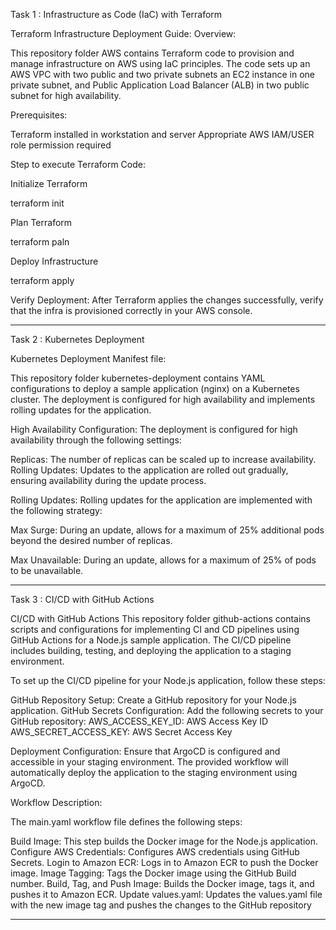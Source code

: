 Task 1 : Infrastructure as Code (IaC) with Terraform

Terraform Infrastructure Deployment Guide:
Overview:

This repository folder AWS contains Terraform code to provision and manage infrastructure on AWS using IaC principles. The code sets up an AWS VPC with two public and two private subnets an EC2 instance in one private subnet, and Public Application Load Balancer (ALB) in two public subnet for high availability.

Prerequisites:

Terraform installed in workstation and server
Appropriate AWS IAM/USER role permission required

Step to execute Terraform Code:

Initialize Terraform

terraform init

Plan Terraform

terraform paln

Deploy Infrastructure

terraform apply

Verify Deployment: After Terraform applies the changes successfully, verify that the infra is provisioned correctly in your AWS console.


-------------

Task 2 : Kubernetes Deployment

Kubernetes Deployment Manifest file:

This repository folder kubernetes-deployment contains YAML configurations to deploy a sample application (nginx) on a Kubernetes cluster. The deployment is configured for high availability and implements rolling updates for the application.

High Availability Configuration:
The deployment is configured for high availability through the following settings:

Replicas: The number of replicas can be scaled up to increase availability.
Rolling Updates: Updates to the application are rolled out gradually, ensuring availability during the update process.

Rolling Updates:
Rolling updates for the application are implemented with the following strategy:

Max Surge: During an update, allows for a maximum of 25% additional pods beyond the desired number of replicas.

Max Unavailable: During an update, allows for a maximum of 25% of pods to be unavailable.

------------------------------------------

Task 3 : CI/CD with GitHub Actions

CI/CD with GitHub Actions
This repository folder github-actions contains scripts and configurations for implementing CI and CD pipelines using GitHub Actions for a Node.js sample application. The CI/CD pipeline includes building, testing, and deploying the application to a staging environment.

To set up the CI/CD pipeline for your Node.js application, follow these steps:

GitHub Repository Setup: Create a GitHub repository for your Node.js application.
GitHub Secrets Configuration: Add the following secrets to your GitHub repository:
AWS_ACCESS_KEY_ID: AWS Access Key ID
AWS_SECRET_ACCESS_KEY: AWS Secret Access Key

Deployment Configuration:
Ensure that ArgoCD is configured and accessible in your staging environment.
The provided workflow will automatically deploy the application to the staging environment using ArgoCD.

Workflow Description:

The main.yaml workflow file defines the following steps:

Build Image: This step builds the Docker image for the Node.js application.
Configure AWS Credentials: Configures AWS credentials using GitHub Secrets.
Login to Amazon ECR: Logs in to Amazon ECR to push the Docker image.
Image Tagging: Tags the Docker image using the GitHub Build number.
Build, Tag, and Push Image: Builds the Docker image, tags it, and pushes it to Amazon ECR.
Update values.yaml: Updates the values.yaml file with the new image tag and pushes the changes to the GitHub repository

-------------------------------